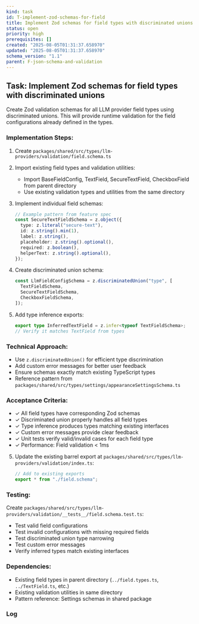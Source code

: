 ```yaml
---
kind: task
id: T-implement-zod-schemas-for-field
title: Implement Zod schemas for field types with discriminated unions
status: open
priority: high
prerequisites: []
created: "2025-08-05T01:31:37.658970"
updated: "2025-08-05T01:31:37.658970"
schema_version: "1.1"
parent: F-json-schema-and-validation
---
```


## Task: Implement Zod schemas for field types with discriminated unions

Create Zod validation schemas for all LLM provider field types using discriminated unions. This will provide runtime validation for the field configurations already defined in the types.

### Implementation Steps:

1. Create `packages/shared/src/types/llm-providers/validation/field.schema.ts`

2. Import existing field types and validation utilities:
   - Import BaseFieldConfig, TextField, SecureTextField, CheckboxField from parent directory
   - Use existing validation types and utilities from the same directory

3. Implement individual field schemas:

   ```typescript
   // Example pattern from feature spec
   const SecureTextFieldSchema = z.object({
     type: z.literal("secure-text"),
     id: z.string().min(1),
     label: z.string(),
     placeholder: z.string().optional(),
     required: z.boolean(),
     helperText: z.string().optional(),
   });
   ```

4. Create discriminated union schema:

   ```typescript
   const LlmFieldConfigSchema = z.discriminatedUnion("type", [
     TextFieldSchema,
     SecureTextFieldSchema,
     CheckboxFieldSchema,
   ]);
   ```

5. Add type inference exports:
   ```typescript
   export type InferredTextField = z.infer<typeof TextFieldSchema>;
   // Verify it matches TextField from types
   ```

### Technical Approach:

- Use `z.discriminatedUnion()` for efficient type discrimination
- Add custom error messages for better user feedback
- Ensure schemas exactly match existing TypeScript types
- Reference pattern from `packages/shared/src/types/settings/appearanceSettingsSchema.ts`

### Acceptance Criteria:

- ✓ All field types have corresponding Zod schemas
- ✓ Discriminated union properly handles all field types
- ✓ Type inference produces types matching existing interfaces
- ✓ Custom error messages provide clear feedback
- ✓ Unit tests verify valid/invalid cases for each field type
- ✓ Performance: Field validation < 1ms

5. Update the existing barrel export at `packages/shared/src/types/llm-providers/validation/index.ts`:
   ```typescript
   // Add to existing exports
   export * from "./field.schema";
   ```

### Testing:

Create `packages/shared/src/types/llm-providers/validation/__tests__/field.schema.test.ts`:

- Test valid field configurations
- Test invalid configurations with missing required fields
- Test discriminated union type narrowing
- Test custom error messages
- Verify inferred types match existing interfaces

### Dependencies:

- Existing field types in parent directory (`../field.types.ts`, `../TextField.ts`, etc.)
- Existing validation utilities in same directory
- Pattern reference: Settings schemas in shared package

### Log
